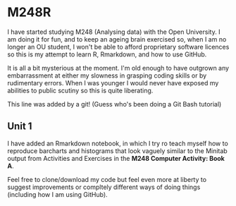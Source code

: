 # M248R
I have started studying M248 (Analysing data) with the Open University. I am doing it for fun, and to keep an ageing brain exercised so, when I am no longer an OU student, I won't be able to afford proprietary software licences so this is my attempt to learn R, Rmarkdown, and how to use GitHub.

It is all a bit mysterious at the moment. I'm old enough to have outgrown any embarrassment at either my slowness in grasping coding skills or by rudimentary errors. When I was younger I would never have exposed my abilities to public scutiny so this is quite liberating.

This line was added by a git! (Guess who's been doing a Git Bash tutorial)

## Unit 1
I have added an Rmarkdown notebook, in which I try ro teach myself how to reproduce barcharts and histograms that look vaguely similar to the Minitab output from Activities and Exercises in the **M248 Computer Activity: Book A**.

Feel free to clone/download my code but feel even more at liberty to suggest improvements or compltely different ways of doing things (including how I am using GitHub).
